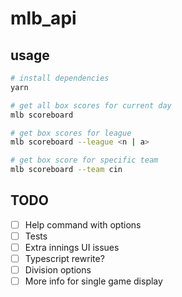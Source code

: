# mlb_api

## usage

```bash
# install dependencies
yarn

# get all box scores for current day
mlb scoreboard

# get box scores for league
mlb scoreboard --league <n | a>

# get box score for specific team
mlb scoreboard --team cin
```

## TODO

- [ ] Help command with options
- [ ] Tests
- [ ] Extra innings UI issues
- [ ] Typescript rewrite?
- [ ] Division options
- [ ] More info for single game display

